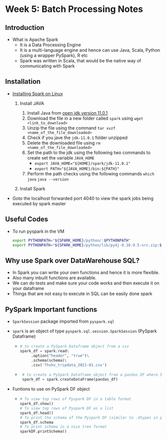 # Week 5: Batch Processing Notes

## Introduction
* What is Apache Spark
    - It is a Data Processing Engine
    - It is a multi-language engine and hence can use Java, Scala, Python (using a wrapper PySpark), R etc
    - Spark was written in Scala, that would be the native way of communicating with Spark

## Installation
* [Installing Spark on Linux](https://www.youtube.com/watch?v=hqUbB9c8sKg&list=PL3MmuxUbc_hJed7dXYoJw8DoCuVHhGEQb&index=43)
    1. Install JAVA
        1. Install Java from [open jdk version 11.0.1](https://jdk.java.net/archive/)
        2. Download the file in a new folder called `spark` using
        `wget <link_to_download>`
        3. Unzip the file using the command
        `tar xvzf <name_of_the_file_downloaded>`
        4. Check if you jave the `jdk-11.0.1` folder unzipped
        5. Delete the downloaded file using
        `rm <name_of_the_file_downloaded>`
        6. Set the path to the jdk using the following two commands to create set the variable `JAVA_HOME`
            * `export JAVA_HOME="${HOME}/spark/jdk-11.0.1"`
            * `export PATH="${JAVA_HOME}/bin:${PATH}"`
        7. Perform the path checks using the following commands
        `which java`
        `java --version`
    
    2. Install Spark

* Goto the localhost forwarded port 4040 to view the spark jobs being executed by spark master

## Useful Codes
* To run pyspark in the VM
    ```bash
    export PYTHONPATH="${SPARK_HOME}/python/:$PYTHONPATH"
    export PYTHONPATH="${SPARK_HOME}/python/lib/py4j-0.10.9.5-src.zip:$PYTHONPATH"
    ```

## Why use Spark over DataWarehouse SQL? 
* In Spark you can write your own functions and hence it is more flexible. 
* Also many inbuilt functions are available.
* We can do tests and make sure your code works and then execute it on your dataframe
* Things that are not easy to execute in SQL can be easily done spark

## PySpark Important functions 

* `SparkSession` package imported from `pyspark.sql`
* `spark` is an object of type `pyspark.sql.session.SparkSession` (PySpark Dataframe)   
   
    -   ```python
        # to create a PySpark Dataframe object from a csv
        spark_df = spark.read\
             .option("header", "true")\
             .schema(schema)\
             .csv('fhvhv_tripdata_2021-01.csv')
        ``` 

    -  ```python
        # to create a PySpark Dataframe object from a pandas DF where Spark by default infers the schema based on the pandas data types TO PySpark data types.
        spark_df = spark.createDataFrame(pandas_df)
        ``` 
        

* Funtions to use on PySpark DF object
    - ```python
      # To view top rows of Pyspark DF in a table format
      spark_df.show()
      # To view top rows of Pyspark DF as a list
      spark_df.head()
      # To print the schema of the Pyspark DF (similar to .dtypes in pandas)
      spark_df.schema
      # To print schema in a nice tree format
      sparkDF.printSchema()
      ```  